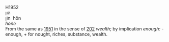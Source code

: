 <body>
  <p>H1952<br>  הון  <br> הוֹן  ‎  hôn  <br><i>hone </i><br>From the same as <a href="h1951.htm">1951</a> in the sense of <a href="h0202.htm">202</a>  <i>wealth</i>; by implication <i>enough: - </i>enough, + for nought, riches, substance, wealth.<br></p>
 </body>